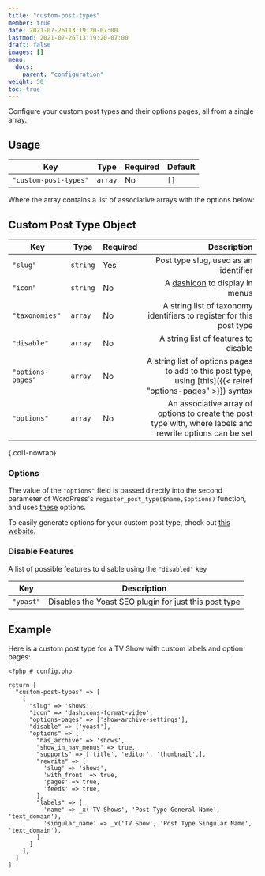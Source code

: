 ```yaml
---
title: "custom-post-types"
member: true
date: 2021-07-26T13:19:20-07:00
lastmod: 2021-07-26T13:19:20-07:00
draft: false
images: []
menu: 
  docs:
    parent: "configuration"
weight: 50
toc: true
---
```


Configure your custom post types and their options pages, all from a single array.

## Usage

| Key                   | Type    | Required | Default |
| --------------------- | ------- | -------- | ------- |
| `"custom-post-types"` | `array` | No       | `[]`    |

Where the array contains a list of associative arrays with the options below:

## Custom Post Type Object

| Key               | Type     | Required |                                                                                                                                                                                                       Description |
| ----------------- | -------- | -------- | ----------------------------------------------------------------------------------------------------------------------------------------------------------------------------------------------------------------: |
| `"slug"`          | `string` | Yes      |                                                                                                                                                                             Post type slug, used as an identifier |
| `"icon"`          | `string` | No       |                                                                                                                              A [dashicon](https://developer.wordpress.org/resource/dashicons) to display in menus |
| `"taxonomies"`    | `array`  | No       |                                                                                                                                              A string list of taxonomy identifiers to register for this post type |
| `"disable"`       | `array`  | No       |                                                                                                                                                                              A string list of features to disable |
| `"options-pages"` | `array`  | No       |                                                                                                      A string list of options pages to add to this post type, using [this]({{< relref "options-pages" >}}) syntax |
| `"options"`       | `array`  | No       | An associative array of [options](https://developer.wordpress.org/reference/functions/register_post_type/#parameter-detail-information) to create the post type with, where labels and rewrite options can be set |
{.col1-nowrap}

### Options

The value of the `"options"` field is passed directly into the second parameter of WordPress's `register_post_type($name,$options)` function, and uses [these](https://developer.wordpress.org/reference/functions/register_post_type/#parameter-detail-information) options.

To easily generate options for your custom post type, check out [this website.](https://generatewp.com/post-type/)

### Disable Features

A list of possible features to disable using the `"disabled"` key

| Key       | Description                                           |
| --------- | ----------------------------------------------------- |
| `"yoast"` | Disables the Yoast SEO plugin for just this post type |


## Example

Here is a custom post type for a TV Show with custom labels and option pages:

```
<?php # config.php

return [
  "custom-post-types" => [
    [
      "slug" => 'shows',
      "icon" => 'dashicons-format-video',
      "options-pages" => ['show-archive-settings'],
      "disable" => ['yoast'],
      "options" => [
        "has_archive" => 'shows',
        "show_in_nav_menus" => true,
        "supports" => ['title', 'editor', 'thumbnail',],
        "rewrite" => [
          'slug' => 'shows',
          'with_front' => true,
          'pages' => true,
          'feeds' => true,
        ],
        "labels" => [
          'name' => _x('TV Shows', 'Post Type General Name', 'text_domain'),
          'singular_name' => _x('TV Show', 'Post Type Singular Name', 'text_domain'),
        ]
      ]
    ],
  ]
]
```
